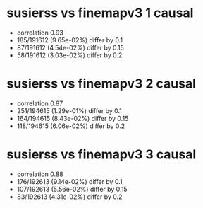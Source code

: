 # susierss vs finemapv3  1 causal

- correlation 0.93
- 185/191612 (9.65e-02%) differ by 0.1
- 87/191612 (4.54e-02%) differ by 0.15
- 58/191612 (3.03e-02%) differ by 0.2


# susierss vs finemapv3  2 causal

- correlation 0.87
- 251/194615 (1.29e-01%) differ by 0.1
- 164/194615 (8.43e-02%) differ by 0.15
- 118/194615 (6.06e-02%) differ by 0.2


# susierss vs finemapv3  3 causal

- correlation 0.88
- 176/192613 (9.14e-02%) differ by 0.1
- 107/192613 (5.56e-02%) differ by 0.15
- 83/192613 (4.31e-02%) differ by 0.2


